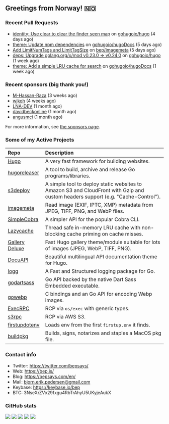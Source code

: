 ## Greetings from Norway! 🇳🇴

### Recent Pull Requests

- [identity: Use clear to clear the finder seen map](https://github.com/gohugoio/hugo/pull/13497) on [gohugoio/hugo](https://github.com/gohugoio/hugo) (4 days ago)
- [theme: Update npm dependencies](https://github.com/gohugoio/hugoDocs/pull/2998) on [gohugoio/hugoDocs](https://github.com/gohugoio/hugoDocs) (5 days ago)
- [Add LimitNumTags and LimitTagSize](https://github.com/bep/imagemeta/pull/39) on [bep/imagemeta](https://github.com/bep/imagemeta) (5 days ago)
- [deps: Upgrade golang.org/x/mod v0.23.0 =&gt; v0.24.0](https://github.com/gohugoio/hugo/pull/13488) on [gohugoio/hugo](https://github.com/gohugoio/hugo) (1 week ago)
- [theme: Add a simple LRU cache for search](https://github.com/gohugoio/hugoDocs/pull/2991) on [gohugoio/hugoDocs](https://github.com/gohugoio/hugoDocs) (1 week ago)

### Recent sponsors (big thank you!)

- [M-Hassan-Raza](https://github.com/M-Hassan-Raza) (3 weeks ago)
- [wjkoh](https://github.com/wjkoh) (4 weeks ago)
- [LNA-DEV](https://github.com/LNA-DEV) (1 month ago)
- [davidbeckonline](https://github.com/davidbeckonline) (1 month ago)
- [angusmci](https://github.com/angusmci) (1 month ago)

For more information, see [the sponsors page](https://github.com/sponsors/bep/).

### Some of my Active Projects

| Repo  | Description |
| :---------------------------------------- | :------------------------------------------- |
| [Hugo](https://github.com/gohugoio/hugo)|A very fast framework for building websites. |
| [hugoreleaser](https://github.com/gohugoio/hugoreleaser)| A tool to build, archive and release Go programs/libraries.  |
| [s3deploy](https://github.com/bep/s3deploy)| A simple tool to deploy static websites to Amazon S3 and CloudFront with Gzip and custom headers support (e.g. "Cache-Control").|
| [imagemeta](https://github.com/bep/imagemeta)| Read image (EXIF, IPTC, XMP) metadata from JPEG, TIFF, PNG, and WebP files.|
| [SimpleCobra](https://github.com/bep/simplecobra)|A simpler API for the popular Cobra CLI.|
| [Lazycache](https://github.com/bep/lazycache)| Thread safe in-memory LRU cache with non-blocking cache priming on cache misses.  |
| [Gallery Deluxe](https://github.com/bep/gallerydeluxe)|Fast Hugo gallery theme/module suitable for lots of images (JPEG, WebP, TIFF, PNG).|
| [DocuAPI](https://github.com/bep/docuapi)| Beautiful multilingual API documentation theme for Hugo.  |
| [logg](https://github.com/bep/logg)| A Fast and Structured logging package for Go.  |
| [godartsass](https://github.com/bep/godartsass)| Go API backed by the native Dart Sass Embedded executable. |
| [gowebp](https://github.com/bep/gowebp)|C bindings and an Go API for encoding Webp images. |
| [ExecRPC](https://github.com/bep/execrpc)|RCP via `os/exec` with generic types.  |
| [s3rpc](https://github.com/bep/s3rpc)|RCP via AWS S3.|
| [firstupdotenv](https://github.com/bep/firstupdotenv)|Loads env from the first `firstup.env` it finds. |
| [buildpkg](https://github.com/bep/buildpkg)| Builds, signs, notarizes and staples a MacOS pkg file. |

### Contact info
- Twitter: https://twitter.com/bepsays/
- Web: https://bep.is/
- Blog: https://bepsays.com/en/
- Mail: bjorn.erik.pedersen@gmail.com
- Keybase: https://keybase.io/bep
- BTC: 3NseXrZVx29fxgu4RbTrAhyU5UKyjeAukX


### GitHub stats

![](https://github-profile-summary-cards.vercel.app/api/cards/profile-details?username=bep&theme=github)
![](https://github-profile-summary-cards.vercel.app/api/cards/repos-per-language?username=bep&theme=github)
![](https://github-profile-summary-cards.vercel.app/api/cards/most-commit-language?username=bep&theme=github)
![](https://github-profile-summary-cards.vercel.app/api/cards/stats?username=bep&theme=github)
![](https://github-profile-summary-cards.vercel.app/api/cards/productive-time?username=bep&theme=github)
